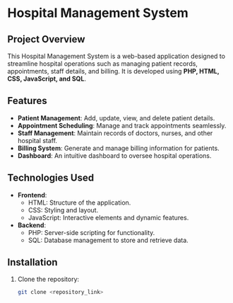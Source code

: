 # Hospital Management System

## Project Overview
This Hospital Management System is a web-based application designed to streamline hospital operations such as managing patient records, appointments, staff details, and billing. It is developed using **PHP, HTML, CSS, JavaScript, and SQL**.

## Features
- **Patient Management**: Add, update, view, and delete patient details.
- **Appointment Scheduling**: Manage and track appointments seamlessly.
- **Staff Management**: Maintain records of doctors, nurses, and other hospital staff.
- **Billing System**: Generate and manage billing information for patients.
- **Dashboard**: An intuitive dashboard to oversee hospital operations.

## Technologies Used
- **Frontend**:
  - HTML: Structure of the application.
  - CSS: Styling and layout.
  - JavaScript: Interactive elements and dynamic features.
- **Backend**:
  - PHP: Server-side scripting for functionality.
  - SQL: Database management to store and retrieve data.

## Installation
1. Clone the repository:
   ```bash
   git clone <repository_link>